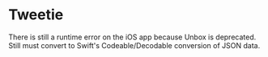 # Tweetie
There is still a runtime error on the iOS app because Unbox is deprecated. Still must convert to Swift's Codeable/Decodable conversion of JSON data.
